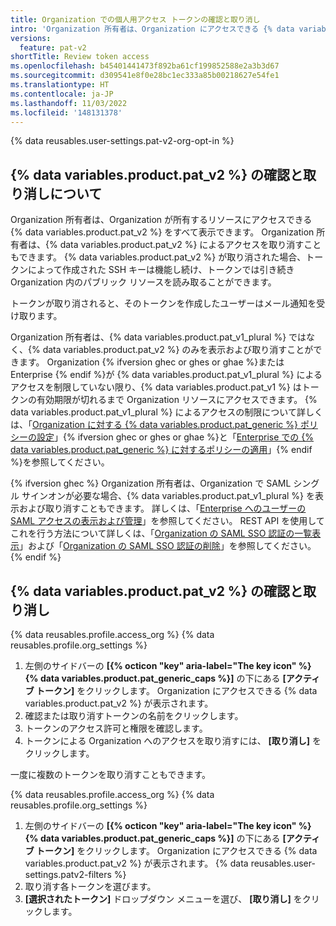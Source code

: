 ```yaml
---
title: Organization での個人用アクセス トークンの確認と取り消し
intro: 'Organization 所有者は、Organization にアクセスできる {% data variables.product.pat_v2 %} を確認できます。 また、特定の {% data variables.product.pat_v2 %} のアクセスを取り消すこともできます。'
versions:
  feature: pat-v2
shortTitle: Review token access
ms.openlocfilehash: b45401441473f892ba61cf199852588e2a3b3d67
ms.sourcegitcommit: d309541e8f0e28bc1ec333a85b00218627e54fe1
ms.translationtype: HT
ms.contentlocale: ja-JP
ms.lasthandoff: 11/03/2022
ms.locfileid: '148131378'
---
```

{% data reusables.user-settings.pat-v2-org-opt-in %}

## {% data variables.product.pat_v2 %} の確認と取り消しについて

Organization 所有者は、Organization が所有するリソースにアクセスできる {% data variables.product.pat_v2 %} をすべて表示できます。 Organization 所有者は、{% data variables.product.pat_v2 %} によるアクセスを取り消すこともできます。 {% data variables.product.pat_v2 %} が取り消された場合、トークンによって作成された SSH キーは機能し続け、トークンでは引き続き Organization 内のパブリック リソースを読み取ることができます。

トークンが取り消されると、そのトークンを作成したユーザーはメール通知を受け取ります。

Organization 所有者は、{% data variables.product.pat_v1_plural %} ではなく、{% data variables.product.pat_v2 %} のみを表示および取り消すことができます。 Organization {% ifversion ghec or ghes or ghae %}または Enterprise {% endif %}が {% data variables.product.pat_v1_plural %} によるアクセスを制限していない限り、{% data variables.product.pat_v1 %} はトークンの有効期限が切れるまで Organization リソースにアクセスできます。 {% data variables.product.pat_v1_plural %} によるアクセスの制限について詳しくは、「[Organization に対する {% data variables.product.pat_generic %} ポリシーの設定](/organizations/managing-programmatic-access-to-your-organization/setting-a-personal-access-token-policy-for-your-organization)」{% ifversion ghec or ghes or ghae %}と「[Enterprise での {% data variables.product.pat_generic %} に対するポリシーの適用](/admin/policies/enforcing-policies-for-your-enterprise/enforcing-policies-for-personal-access-tokens-in-your-enterprise)」{% endif %}を参照してください。

{% ifversion ghec %} Organization 所有者は、Organization で SAML シングル サインオンが必要な場合、{% data variables.product.pat_v1_plural %} を表示および取り消すこともできます。 詳しくは、「[Enterprise へのユーザーの SAML アクセスの表示および管理](/admin/user-management/managing-users-in-your-enterprise/viewing-and-managing-a-users-saml-access-to-your-enterprise#viewing-and-revoking-authorized-credentials)」を参照してください。 REST API を使用してこれを行う方法について詳しくは、「[Organization の SAML SSO 認証の一覧表示](/rest/orgs/orgs#list-saml-sso-authorizations-for-an-organization)」および「[Organization の SAML SSO 認証の削除](/rest/orgs/orgs#remove-a-saml-sso-authorization-for-an-organization)」を参照してください。{% endif %}

## {% data variables.product.pat_v2 %} の確認と取り消し

{% data reusables.profile.access_org %} {% data reusables.profile.org_settings %}
1. 左側のサイドバーの **[{% octicon "key" aria-label="The key icon" %} {% data variables.product.pat_generic_caps %}]** の下にある **[アクティブ トークン]** をクリックします。 Organization にアクセスできる {% data variables.product.pat_v2 %} が表示されます。
1. 確認または取り消すトークンの名前をクリックします。
1. トークンのアクセス許可と権限を確認します。
1. トークンによる Organization へのアクセスを取り消すには、 **[取り消し]** をクリックします。

一度に複数のトークンを取り消すこともできます。

{% data reusables.profile.access_org %} {% data reusables.profile.org_settings %}
1. 左側のサイドバーの **[{% octicon "key" aria-label="The key icon" %} {% data variables.product.pat_generic_caps %}]** の下にある **[アクティブ トークン]** をクリックします。 Organization にアクセスできる {% data variables.product.pat_v2 %} が表示されます。
{% data reusables.user-settings.patv2-filters %}
1. 取り消す各トークンを選びます。
1. **[選択されたトークン]** ドロップダウン メニューを選び、 **[取り消し]** をクリックします。
